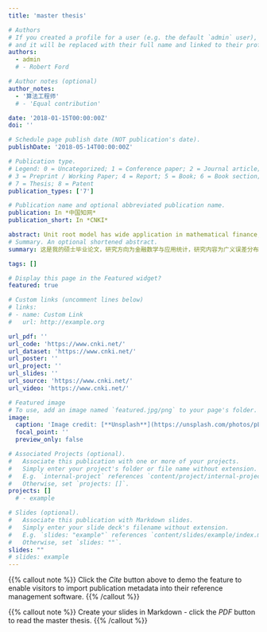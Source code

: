 ```yaml
---
title: 'master thesis'

# Authors
# If you created a profile for a user (e.g. the default `admin` user), write the username (folder name) here
# and it will be replaced with their full name and linked to their profile.
authors:
  - admin
  # - Robert Ford

# Author notes (optional)
author_notes:
  - '算法工程师'
  # - 'Equal contribution'

date: '2018-01-15T00:00:00Z'
doi: ''

# Schedule page publish date (NOT publication's date).
publishDate: '2018-05-14T00:00:00Z'

# Publication type.
# Legend: 0 = Uncategorized; 1 = Conference paper; 2 = Journal article;
# 3 = Preprint / Working Paper; 4 = Report; 5 = Book; 6 = Book section;
# 7 = Thesis; 8 = Patent
publication_types: ['7']

# Publication name and optional abbreviated publication name.
publication: In *中国知网*
publication_short: In *CNKI*

abstract: Unit root model has wide application in mathematical finance, many mathematical models view unit root process as the variable data generation process, and stochastic unit root model on the basis of unit root process relax the certainty of coefficient of unit root hypothesis, it will introduce the new information to the model, making unit root has a certain randomness, this model is more general. Due to the financial data generally have the characteristics of the thick tail, this article selects a simple linear stochastic model of unit root, the normal distribution assumption has been generalized to the generalized error distribution, and the model of steady condition, the maximum likelihood estimation and stochastic unit root hypothesis test has carried on the discussion, finally we gives strictly stationary and weakly stationary condition, solving the maximum likelihood estimators of two kinds of algorithm (parametric and EM algorithm) as well as the two random unit root hypothesis test ideas (LM test and Wald test).
# Summary. An optional shortened abstract.
summary: 这是我的硕士毕业论文，研究方向为金融数学与应用统计，研究内容为广义误差分布下的随机单位根模型。

tags: []

# Display this page in the Featured widget?
featured: true

# Custom links (uncomment lines below)
# links:
# - name: Custom Link
#   url: http://example.org

url_pdf: ''
url_code: 'https://www.cnki.net/'
url_dataset: 'https://www.cnki.net/'
url_poster: ''
url_project: ''
url_slides: ''
url_source: 'https://www.cnki.net/'
url_video: 'https://www.cnki.net/'

# Featured image
# To use, add an image named `featured.jpg/png` to your page's folder.
image:
  caption: 'Image credit: [**Unsplash**](https://unsplash.com/photos/pLCdAaMFLTE)'
  focal_point: ''
  preview_only: false

# Associated Projects (optional).
#   Associate this publication with one or more of your projects.
#   Simply enter your project's folder or file name without extension.
#   E.g. `internal-project` references `content/project/internal-project/index.md`.
#   Otherwise, set `projects: []`.
projects: []
  # - example

# Slides (optional).
#   Associate this publication with Markdown slides.
#   Simply enter your slide deck's filename without extension.
#   E.g. `slides: "example"` references `content/slides/example/index.md`.
#   Otherwise, set `slides: ""`.
slides: ""
# slides: example
---
```


{{% callout note %}}
Click the _Cite_ button above to demo the feature to enable visitors to import publication metadata into their reference management software.
{{% /callout %}}

{{% callout note %}}
Create your slides in Markdown - click the _PDF_ button to read the master thesis.
{{% /callout %}}

<!-- Supplementary notes can be added here, including [code, math, and images](https://wowchemy.com/docs/writing-markdown-latex/). -->
